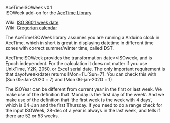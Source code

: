 AceTimeISOWeek v0.1<br>
ISOWeek add-on for the <a href="https://github.com/bxparks/AceTime">AceTime Library</a>

Wiki: <a href="https://en.wikipedia.org/wiki/ISO_week_date">ISO 8601 week date</a><br>
Wiki: <a href="https://en.wikipedia.org/wiki/Gregorian_calendar">Gregorian calendar</a>

The AceTimeISOWeek library assumes you are running a Arduino clock in AceTime, which in short is great in displaying datetime in different time zones with correct summer/winter time, called DST.

AceTimeISOWeek provides the transformation date<>ISOweek, and is Epoch independent. For the calculation it does not matter if you use UnixTime, Y2K, 2050, or Excel serial date. The only important requirement is that dayofweek(date) returns [Mon=1]..[Sun=7]. You can check this with (Sun 05-Jan-2020 = 7) and (Mon 06-jan-2020 = 1)

The ISOYear can be different from current year in the first or last week. We make use of the definition that ‘Monday is the first day of the week’. And we make use of the definition that ‘the first week is the week with 4 days’, which is 04-Jan and the first Thursday. If you need to do a range check for the input ISOWeek, 28-dec of a year is always in the last week, and tells if there are 52 or 53 weeks.
